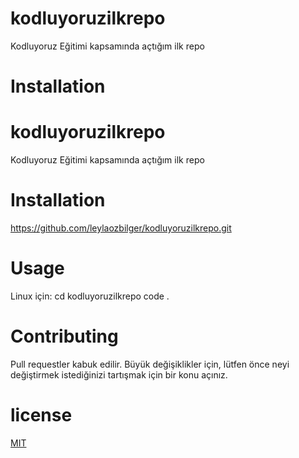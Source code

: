 # kodluyoruzilkrepo
Kodluyoruz Eğitimi kapsamında açtığım ilk repo <br>
# Installation
# kodluyoruzilkrepo
Kodluyoruz Eğitimi kapsamında açtığım ilk repo <br>
# Installation
https://github.com/leylaozbilger/kodluyoruzilkrepo.git <br>
# Usage
Linux için:
cd kodluyoruzilkrepo
code .
# Contributing
Pull requestler kabuk edilir. Büyük değişiklikler için, lütfen önce neyi değiştirmek istediğinizi tartışmak için bir konu açınız. <br>
# license
[MIT]()

